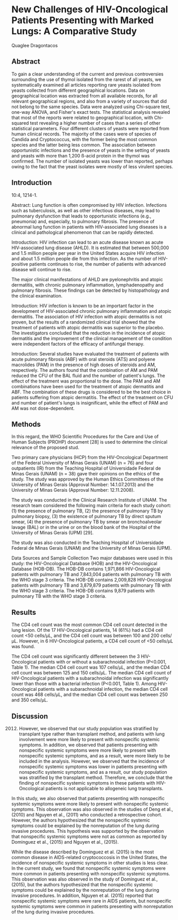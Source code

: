 # New Challenges of HIV-Oncological Patients Presenting with Marked Lungs: A Comparative Study
Quaglee Dragontacos


## Abstract
To gain a clear understanding of the current and previous controversies surrounding the use of thymol isolated from the rarest of all yeasts, we systematically examined all articles reporting rare yeasts isolated from yeasts collected from different geographical locations. Data on geographical location was extracted from all available records, for all relevant geographical regions, and also from a variety of sources that did not belong to the same species. Data were analyzed using Chi-square test, one-way ANOVA, and Fisher's exact tests. The statistical analysis revealed that most of the reports were related to geographical location, with Chi-squared test revealing a higher number of cases than a series of other statistical parameters. Four different clusters of yeasts were reported from human clinical records. The majority of the cases were of species of Candida and Cryptococcus, with the former being the most common species and the latter being less common. The association between opportunistic infections and the presence of yeasts in the setting of yeasts and yeasts with more than 1,200 ß-acid protein in the thymol was confirmed. The number of isolated yeasts was lower than reported, perhaps owing to the fact that the yeast isolates were mostly of less virulent species.


## Introduction
10:4, 1214-1.

Abstract: Lung function is often compromised by HIV infection. Infections such as tuberculosis, as well as other infectious diseases, may lead to pulmonary dysfunction that leads to opportunistic infections (e.g., pneumonia) and, especially, to pulmonary fibrosis. The presence of abnormal lung function in patients with HIV-associated lung diseases is a clinical and pathological phenomenon that can be rapidly detected.

Introduction: HIV infection can lead to an acute disease known as acute HIV-associated lung disease (AHLD). It is estimated that between 500,000 and 1.5 million people per year in the United States acquire HIV infection and about 1.5 million people die from this infection. As the number of HIV-positive patients continues to rise, the number of patients with advanced disease will continue to rise.

The major clinical manifestations of AHLD are pyelonephritis and atopic dermatitis, with chronic pulmonary inflammation, lymphadenopathy and pulmonary fibrosis. These findings can be detected by histopathology and the clinical examination.

Introduction: HIV infection is known to be an important factor in the development of HIV-associated chronic pulmonary inflammation and atopic dermatitis. The association of HIV infection with atopic dermatitis is not proven, but the results of a randomized clinical trial showed that the treatment of patients with atopic dermatitis was superior to the placebo. The investigators concluded that the reduction in the incidence of atopic dermatitis and the improvement of the clinical management of the condition were independent factors of the efficacy of antifungal therapy.

Introduction: Several studies have evaluated the treatment of patients with acute pulmonary fibrosis (ABF) with oral steroids (ATS) and polyene macrolides (PAM) in the presence of high doses of steroids and AM, respectively. The authors found that the combination of AM and PAM reduced the CFU of the BAL fluid and the number of patient's lungs. The effect of the treatment was proportional to the dose. The PAM and AM combinations have been used for the treatment of atopic dermatitis and ABF. The combination of these drugs is considered to be the best choice in patients suffering from atopic dermatitis. The effect of the treatment on CFU and number of patient's lungs is insignificant, while the effect of PAM and AM was not dose-dependent.


## Methods
In this regard, the WHO Scientific Procedures for the Care and Use of Human Subjects (PROHP) document [28] is used to determine the clinical relevance of the proposed stud.

Two primary care physicians (HCP) from the HIV-Oncological Department of the Federal University of Minas Gerais (UNAM) (n = 76) and four outpatients (IR) from the Teaching Hospital of Universidade Federal de Minas Gerais (UNAM) (n = 38) gave their opinions on the ethics of the study. The study was approved by the Human Ethics Committees of the University of Minas Gerais (Approval Number: 14.1.07.2013) and the University of Minas Gerais (Approval Number: 12.11.2008).

The study was conducted in the Clinical Research Institute of UNAM. The research team considered the following main criteria for each study cohort: (1) the presence of pulmonary TB, (2) the presence of pulmonary TB by pulmonary biopsy, (3) the existence of pulmonary TB by direct sputum smear, (4) the presence of pulmonary TB by smear on bronchoalveolar lavage (BAL) or in the urine or on the blood bank of the Hospital of the University of Minas Gerais (UPM) [29].

The study was also conducted in the Teaching Hospital of Universidade Federal de Minas Gerais (UNAM) and the University of Minas Gerais (UPM).

Data Sources and Sample Collection
Two major databases were used in this study: the HIV-Oncological Database (HOB) and the HIV-Oncological Database (HOB-DB). The HOB-DB contains 1,971,866 HIV-Oncological patients with pulmonary TB and 7,843,004 patients with pulmonary TB with the WHO stage 3 criteria. The HOB-DB contains 2,009,828 HIV-Oncological patients with pulmonary TB and 3,879,879 patients with pulmonary TB with the WHO stage 3 criteria. The HOB-DB contains 9,879 patients with pulmonary TB with the WHO stage 3 criteria.


## Results
The CD4 cell count was the most common CD4 cell count detected in the lung lesion. Of the 17 HIV-Oncological patients, 14 (61%) had a CD4 cell count <50 cells/µL, and the CD4 cell count was between 100 and 200 cells/µL. However, in 6 HIV-Oncological patients, a CD4 cell count of <50 cells/µL was found.

The CD4 cell count was significantly different between the 3 HIV-Oncological patients with or without a subarachnoidal infection (P<0.001, Table 1). The median CD4 cell count was 107 cells/µL, and the median CD4 cell count was between 125 and 150 cells/µL. The median CD4 cell count of HIV-Oncological patients with a subarachnoidal infection was significantly lower than those with a bacterial infection (P<0.001, Table 1). Among HIV-Oncological patients with a subarachnoidal infection, the median CD4 cell count was 468 cells/µL, and the median CD4 cell count was between 250 and 350 cells/µL.


## Discussion
 2012. However, we observed that our study population was stratified by transplant type rather than transplant method, and patients with lung involvement were more likely to present with nonspecific systemic symptoms. In addition, we observed that patients presenting with nonspecific systemic symptoms were more likely to present with nonspecific systemic symptoms, and as a result, were more likely to be included in the analysis. However, we observed that the incidence of nonspecific systemic symptoms was lower in patients presenting with nonspecific systemic symptoms, and as a result, our study population was stratified by the transplant method. Therefore, we conclude that the finding of nonspecific systemic symptoms in these patients with HIV-Oncological patients is not applicable to allogeneic lung transplants.

In this study, we also observed that patients presenting with nonspecific systemic symptoms were more likely to present with nonspecific systemic symptoms. This observation was also observed in the studies of Deng et al., (2010) and Nguyen et al., (2011) who conducted a retrospective cohort. However, the authors hypothesized that the nonspecific systemic symptoms could be explained by the nonreputation of the lung during invasive procedures. This hypothesis was supported by the observation that nonspecific systemic symptoms were not as common as reported by Dominguez et al., (2015) and Nguyen et al., (2015).

While the disease described by Dominguez et al. (2015) is the most common disease in AIDS-related cryptococcosis in the United States, the incidence of nonspecific systemic symptoms in other studies is less clear. In the current study, we found that nonspecific systemic symptoms were more common in patients presenting with nonspecific systemic symptoms. This observation was also observed in the study of Dominguez et al., (2015), but the authors hypothesized that the nonspecific systemic symptoms could be explained by the nonreputation of the lung during invasive procedures. In addition, Nguyen et al. (2015) reported that nonspecific systemic symptoms were rare in AIDS patients, but nonspecific systemic symptoms were common in patients presenting with nonreputation of the lung during invasive procedures.
